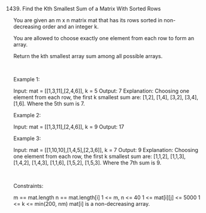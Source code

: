 1439. Find the Kth Smallest Sum of a Matrix With Sorted Rows

You are given an m x n matrix mat that has its rows sorted in non-decreasing order and an integer k.

You are allowed to choose exactly one element from each row to form an array.

Return the kth smallest array sum among all possible arrays.

 

Example 1:

Input: mat = [[1,3,11],[2,4,6]], k = 5
Output: 7
Explanation: Choosing one element from each row, the first k smallest sum are:
[1,2], [1,4], [3,2], [3,4], [1,6]. Where the 5th sum is 7.


Example 2:

Input: mat = [[1,3,11],[2,4,6]], k = 9
Output: 17


Example 3:

Input: mat = [[1,10,10],[1,4,5],[2,3,6]], k = 7
Output: 9
Explanation: Choosing one element from each row, the first k smallest sum are:
[1,1,2], [1,1,3], [1,4,2], [1,4,3], [1,1,6], [1,5,2], [1,5,3]. Where the 7th sum is 9.  


 

Constraints:

m == mat.length
n == mat.length[i]
1 <= m, n <= 40
1 <= mat[i][j] <= 5000
1 <= k <= min(200, nm)
mat[i] is a non-decreasing array.